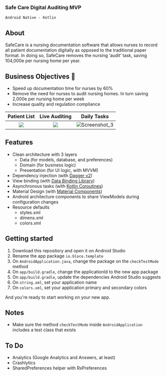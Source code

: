 ### Safe Care Digital Auditing MVP
```
Android Native - Kotlin
```


## About

SafeCare is a nursing documentation software that allows nurses to record all patient documentation digitally as opposed to the traditional paper format. In doing so, SafeCare removes the nursing ‘audit’ task, saving 104,000e per nursing home per year.


## Business Objectives 🎯
* Speed up documentation time for nurses by 60%
* Remove the need for nurses to audit nursing homes. In turn saving 2,000e per nursing home per week
* Increase quality and regulation compliance

Patient List             |  Live Auditing          | Daily Tasks
:-------------------------:|:-------------------------:|:-------------------------:
![](https://user-images.githubusercontent.com/57268763/79762207-59f77780-831a-11ea-8d14-9640dd274f9d.png)  |  ![](https://user-images.githubusercontent.com/57268763/79761526-7e068900-8319-11ea-9426-6f976ac9239e.png) | ![Screenshot_3](https://user-images.githubusercontent.com/57268763/79762569-d2f6cf00-831a-11ea-8379-0681b5083d36.png)



## Features
- Clean architecture with 3 layers
    - Data (for models, database, and preferences)
    - Domain (for business logic)
    - Presentation (for UI logic, with MVVM)
- Dependency injection (with [Dagger v2](http://google.github.io/dagger/))
- View binding (with [Data Binding Library](https://developer.android.com/topic/libraries/data-binding))
- Asynchronous tasks (with [Kotlin Coroutines](https://github.com/Kotlin/kotlinx.coroutines))
- Material Design (with [Material Components](https://github.com/material-components/material-components-android))
- Android architecture components to share ViewModels during configuration changes
- Resource defaults
    - styles.xml
    - dimens.xml
    - colors.xml

## Getting started

1. Download this repository and open it on Android Studio
1. Rename the app package `io.bloco.template`
1. On `AndroidApplication.java`, change the package on the `checkTestMode` method
1. On `app/build.gradle`, change the applicationId to the new app package
1. On `app/build.gradle`, update the dependencies Android Studio suggests
1. On `string.xml`, set your application name 
1. On `colors.xml`, set your application primary and secondary colors 

And you're ready to start working on your new app.

## Notes

- Make sure the method `checkTestMode` inside `AndroidApplication` includes a test class
  that exists

## To Do

- Analytics (Google Analytics and Answers, at least)
- Crashlytics
- SharedPreferences helper with RxPreferences

